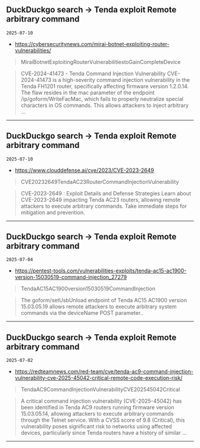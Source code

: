 ## DuckDuckgo search -> Tenda exploit Remote arbitrary command
`2025-07-10`

* https://cybersecuritynews.com/mirai-botnet-exploiting-router-vulnerabilities/

<blockquote>
 MiraiBotnetExploitingRouterVulnerabilitiestoGainCompleteDevice
</blockquote>
<blockquote>
CVE-2024-41473 - Tenda Command Injection Vulnerability CVE-2024-41473 is a high-severity command injection vulnerability in the Tenda FH1201 router, specifically affecting firmware version 1.2.0.14. The flaw resides in the mac parameter of the endpoint /ip/goform/WriteFacMac, which fails to properly neutralize special characters in OS commands. This allows attackers to inject arbitrary ...
</blockquote>

---

## DuckDuckgo search -> Tenda exploit Remote arbitrary command
`2025-07-10`

* https://www.clouddefense.ai/cve/2023/CVE-2023-2649

<blockquote>
 CVE20232649TendaAC23RouterCommandInjectionVulnerability
</blockquote>
<blockquote>
CVE-2023-2649 : Exploit Details and Defense Strategies Learn about CVE-2023-2649 impacting Tenda AC23 routers, allowing remote attackers to execute arbitrary commands. Take immediate steps for mitigation and prevention.
</blockquote>

---

## DuckDuckgo search -> Tenda exploit Remote arbitrary command
`2025-07-04`

* https://pentest-tools.com/vulnerabilities-exploits/tenda-ac15-ac1900-version-15030519-command-injection_27279

<blockquote>
 TendaAC15AC1900version15030519CommandInjection
</blockquote>
<blockquote>
The goform/setUsbUnload endpoint of Tenda AC15 AC1900 version 15.03.05.19 allows remote attackers to execute arbitrary system commands via the deviceName POST parameter..
</blockquote>

---

## DuckDuckgo search -> Tenda exploit Remote arbitrary command
`2025-07-02`

* https://redteamnews.com/red-team/cve/tenda-ac9-command-injection-vulnerability-cve-2025-45042-critical-remote-code-execution-risk/

<blockquote>
 TendaAC9CommandInjectionVulnerabilityCVE202545042Critical
</blockquote>
<blockquote>
A critical command injection vulnerability (CVE-2025-45042) has been identified in Tenda AC9 routers running firmware version 15.03.05.14, allowing attackers to execute arbitrary commands through the Telnet service. With a CVSS score of 9.8 (Critical), this vulnerability poses significant risk to networks using affected devices, particularly since Tenda routers have a history of similar ...
</blockquote>

---

